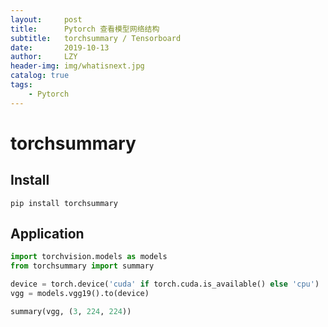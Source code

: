```yaml
---
layout:     post
title:      Pytorch 查看模型网络结构
subtitle:   torchsummary / Tensorboard
date:       2019-10-13
author:     LZY
header-img: img/whatisnext.jpg
catalog: true
tags:
    - Pytorch
---
```


# torchsummary

## Install

```
pip install torchsummary
```

## Application 

```python
import torchvision.models as models
from torchsummary import summary

device = torch.device('cuda' if torch.cuda.is_available() else 'cpu')
vgg = models.vgg19().to(device)

summary(vgg, (3, 224, 224))
```
